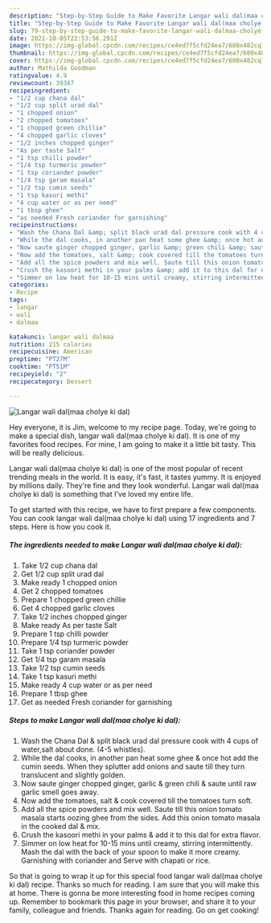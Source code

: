```yaml
---
description: "Step-by-Step Guide to Make Favorite Langar wali dal(maa cholye ki dal)"
title: "Step-by-Step Guide to Make Favorite Langar wali dal(maa cholye ki dal)"
slug: 79-step-by-step-guide-to-make-favorite-langar-wali-dalmaa-cholye-ki-dal
date: 2021-10-05T22:53:56.291Z
image: https://img-global.cpcdn.com/recipes/ce4ed7f5cfd24ea7/680x482cq70/langar-wali-dalmaa-cholye-ki-dal-recipe-main-photo.jpg
thumbnail: https://img-global.cpcdn.com/recipes/ce4ed7f5cfd24ea7/680x482cq70/langar-wali-dalmaa-cholye-ki-dal-recipe-main-photo.jpg
cover: https://img-global.cpcdn.com/recipes/ce4ed7f5cfd24ea7/680x482cq70/langar-wali-dalmaa-cholye-ki-dal-recipe-main-photo.jpg
author: Mathilda Goodman
ratingvalue: 4.9
reviewcount: 39347
recipeingredient:
- "1/2 cup chana dal"
- "1/2 cup split urad dal"
- "1 chopped onion"
- "2 chopped tomatoes"
- "1 chopped green chillie"
- "4 chopped garlic cloves"
- "1/2 inches chopped ginger"
- "As per taste Salt"
- "1 tsp chilli powder"
- "1/4 tsp turmeric powder"
- "1 tsp coriander powder"
- "1/4 tsp garam masala"
- "1/2 tsp cumin seeds"
- "1 tsp kasuri methi"
- "4 cup water or as per need"
- "1 tbsp ghee"
- "as needed Fresh coriander for garnishing"
recipeinstructions:
- "Wash the Chana Dal &amp; split black urad dal pressure cook with 4 cups of water,salt about done. (4-5 whistles)."
- "While the dal cooks, in another pan heat some ghee &amp; once hot add the cumin seeds. When they splutter add onions and saute till they turn translucent and slightly golden."
- "Now saute ginger chopped ginger, garlic &amp; green chili &amp; saute until raw garlic smell goes away."
- "Now add the tomatoes, salt &amp; cook covered till the tomatoes turn soft."
- "Add all the spice powders and mix well. Saute till this onion tomato masala starts oozing ghee from the sides. Add this onion tomato masala in the cooked dal &amp; mix."
- "Crush the kasoori methi in your palms &amp; add it to this dal for extra flavor."
- "Simmer on low heat for 10-15 mins until creamy, stirring intermittently. Mash the dal with the back of your spoon to make it more creamy. Garnishing with coriander and Serve with chapati or rice."
categories:
- Recipe
tags:
- langar
- wali
- dalmaa

katakunci: langar wali dalmaa 
nutrition: 215 calories
recipecuisine: American
preptime: "PT27M"
cooktime: "PT51M"
recipeyield: "2"
recipecategory: Dessert

---
```



![Langar wali dal(maa cholye ki dal)](https://img-global.cpcdn.com/recipes/ce4ed7f5cfd24ea7/680x482cq70/langar-wali-dalmaa-cholye-ki-dal-recipe-main-photo.jpg)

Hey everyone, it is Jim, welcome to my recipe page. Today, we're going to make a special dish, langar wali dal(maa cholye ki dal). It is one of my favorites food recipes. For mine, I am going to make it a little bit tasty. This will be really delicious.



Langar wali dal(maa cholye ki dal) is one of the most popular of recent trending meals in the world. It is easy, it's fast, it tastes yummy. It is enjoyed by millions daily. They're fine and they look wonderful. Langar wali dal(maa cholye ki dal) is something that I've loved my entire life.


To get started with this recipe, we have to first prepare a few components. You can cook langar wali dal(maa cholye ki dal) using 17 ingredients and 7 steps. Here is how you cook it.

<!--inarticleads1-->

##### The ingredients needed to make Langar wali dal(maa cholye ki dal):

1. Take 1/2 cup chana dal
1. Get 1/2 cup split urad dal
1. Make ready 1 chopped onion
1. Get 2 chopped tomatoes
1. Prepare 1 chopped green chillie
1. Get 4 chopped garlic cloves
1. Take 1/2 inches chopped ginger
1. Make ready As per taste Salt
1. Prepare 1 tsp chilli powder
1. Prepare 1/4 tsp turmeric powder
1. Take 1 tsp coriander powder
1. Get 1/4 tsp garam masala
1. Take 1/2 tsp cumin seeds
1. Take 1 tsp kasuri methi
1. Make ready 4 cup water or as per need
1. Prepare 1 tbsp ghee
1. Get as needed Fresh coriander for garnishing




<!--inarticleads2-->

##### Steps to make Langar wali dal(maa cholye ki dal):

1. Wash the Chana Dal &amp; split black urad dal pressure cook with 4 cups of water,salt about done. (4-5 whistles).
1. While the dal cooks, in another pan heat some ghee &amp; once hot add the cumin seeds. When they splutter add onions and saute till they turn translucent and slightly golden.
1. Now saute ginger chopped ginger, garlic &amp; green chili &amp; saute until raw garlic smell goes away.
1. Now add the tomatoes, salt &amp; cook covered till the tomatoes turn soft.
1. Add all the spice powders and mix well. Saute till this onion tomato masala starts oozing ghee from the sides. Add this onion tomato masala in the cooked dal &amp; mix.
1. Crush the kasoori methi in your palms &amp; add it to this dal for extra flavor.
1. Simmer on low heat for 10-15 mins until creamy, stirring intermittently. Mash the dal with the back of your spoon to make it more creamy. Garnishing with coriander and Serve with chapati or rice.




So that is going to wrap it up for this special food langar wali dal(maa cholye ki dal) recipe. Thanks so much for reading. I am sure that you will make this at home. There is gonna be more interesting food in home recipes coming up. Remember to bookmark this page in your browser, and share it to your family, colleague and friends. Thanks again for reading. Go on get cooking!
